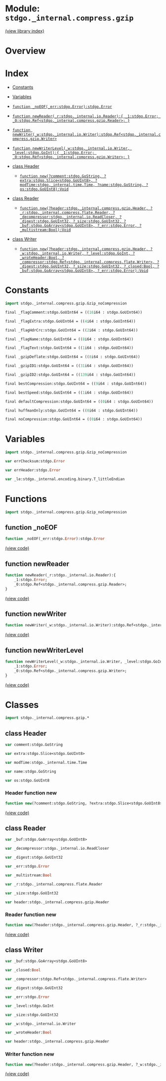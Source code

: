 # Module: `stdgo._internal.compress.gzip`

[(view library index)](../../../stdgo.md)


# Overview


# Index


- [Constants](<#constants>)

- [Variables](<#variables>)

- [`function _noEOF(_err:stdgo.Error):stdgo.Error`](<#function-_noeof>)

- [`function newReader(_r:stdgo._internal.io.Reader):{
	_1:stdgo.Error;
	_0:stdgo.Ref<stdgo._internal.compress.gzip.Reader>;
}`](<#function-newreader>)

- [`function newWriter(_w:stdgo._internal.io.Writer):stdgo.Ref<stdgo._internal.compress.gzip.Writer>`](<#function-newwriter>)

- [`function newWriterLevel(_w:stdgo._internal.io.Writer, _level:stdgo.GoInt):{
	_1:stdgo.Error;
	_0:stdgo.Ref<stdgo._internal.compress.gzip.Writer>;
}`](<#function-newwriterlevel>)

- [class Header](<#class-header>)

  - [`function new(?comment:stdgo.GoString, ?extra:stdgo.Slice<stdgo.GoUInt8>, ?modTime:stdgo._internal.time.Time, ?name:stdgo.GoString, ?os:stdgo.GoUInt8):Void`](<#header-function-new>)

- [class Reader](<#class-reader>)

  - [`function new(?header:stdgo._internal.compress.gzip.Header, ?_r:stdgo._internal.compress.flate.Reader, ?_decompressor:stdgo._internal.io.ReadCloser, ?_digest:stdgo.GoUInt32, ?_size:stdgo.GoUInt32, ?_buf:stdgo.GoArray<stdgo.GoUInt8>, ?_err:stdgo.Error, ?_multistream:Bool):Void`](<#reader-function-new>)

- [class Writer](<#class-writer>)

  - [`function new(?header:stdgo._internal.compress.gzip.Header, ?_w:stdgo._internal.io.Writer, ?_level:stdgo.GoInt, ?_wroteHeader:Bool, ?_compressor:stdgo.Ref<stdgo._internal.compress.flate.Writer>, ?_digest:stdgo.GoUInt32, ?_size:stdgo.GoUInt32, ?_closed:Bool, ?_buf:stdgo.GoArray<stdgo.GoUInt8>, ?_err:stdgo.Error):Void`](<#writer-function-new>)

# Constants


```haxe
import stdgo._internal.compress.gzip.Gzip_noCompression
```


```haxe
final _flagComment:stdgo.GoUInt64 = ((16i64 : stdgo.GoUInt64))
```


```haxe
final _flagExtra:stdgo.GoUInt64 = ((4i64 : stdgo.GoUInt64))
```


```haxe
final _flagHdrCrc:stdgo.GoUInt64 = ((2i64 : stdgo.GoUInt64))
```


```haxe
final _flagName:stdgo.GoUInt64 = ((8i64 : stdgo.GoUInt64))
```


```haxe
final _flagText:stdgo.GoUInt64 = ((1i64 : stdgo.GoUInt64))
```


```haxe
final _gzipDeflate:stdgo.GoUInt64 = ((8i64 : stdgo.GoUInt64))
```


```haxe
final _gzipID1:stdgo.GoUInt64 = ((31i64 : stdgo.GoUInt64))
```


```haxe
final _gzipID2:stdgo.GoUInt64 = ((139i64 : stdgo.GoUInt64))
```


```haxe
final bestCompression:stdgo.GoUInt64 = ((9i64 : stdgo.GoUInt64))
```


```haxe
final bestSpeed:stdgo.GoUInt64 = ((1i64 : stdgo.GoUInt64))
```


```haxe
final defaultCompression:stdgo.GoUInt64 = ((0i64 : stdgo.GoUInt64))
```


```haxe
final huffmanOnly:stdgo.GoUInt64 = ((0i64 : stdgo.GoUInt64))
```


```haxe
final noCompression:stdgo.GoUInt64 = ((0i64 : stdgo.GoUInt64))
```


# Variables


```haxe
import stdgo._internal.compress.gzip.Gzip_noCompression
```


```haxe
var errChecksum:stdgo.Error
```


```haxe
var errHeader:stdgo.Error
```


```haxe
var _le:stdgo._internal.encoding.binary.T_littleEndian
```


# Functions


```haxe
import stdgo._internal.compress.gzip.Gzip_noCompression
```


## function \_noEOF


```haxe
function _noEOF(_err:stdgo.Error):stdgo.Error
```


[\(view code\)](<./Gzip_noCompression.hx#L2>)


## function newReader


```haxe
function newReader(_r:stdgo._internal.io.Reader):{
	_1:stdgo.Error;
	_0:stdgo.Ref<stdgo._internal.compress.gzip.Reader>;
}
```


[\(view code\)](<./Gzip_noCompression.hx#L2>)


## function newWriter


```haxe
function newWriter(_w:stdgo._internal.io.Writer):stdgo.Ref<stdgo._internal.compress.gzip.Writer>
```


[\(view code\)](<./Gzip_noCompression.hx#L2>)


## function newWriterLevel


```haxe
function newWriterLevel(_w:stdgo._internal.io.Writer, _level:stdgo.GoInt):{
	_1:stdgo.Error;
	_0:stdgo.Ref<stdgo._internal.compress.gzip.Writer>;
}
```


[\(view code\)](<./Gzip_noCompression.hx#L2>)


# Classes


```haxe
import stdgo._internal.compress.gzip.*
```


## class Header


```haxe
var comment:stdgo.GoString
```


```haxe
var extra:stdgo.Slice<stdgo.GoUInt8>
```


```haxe
var modTime:stdgo._internal.time.Time
```


```haxe
var name:stdgo.GoString
```


```haxe
var os:stdgo.GoUInt8
```


### Header function new


```haxe
function new(?comment:stdgo.GoString, ?extra:stdgo.Slice<stdgo.GoUInt8>, ?modTime:stdgo._internal.time.Time, ?name:stdgo.GoString, ?os:stdgo.GoUInt8):Void
```


[\(view code\)](<./Gzip_Header.hx#L8>)


## class Reader


```haxe
var _buf:stdgo.GoArray<stdgo.GoUInt8>
```


```haxe
var _decompressor:stdgo._internal.io.ReadCloser
```


```haxe
var _digest:stdgo.GoUInt32
```


```haxe
var _err:stdgo.Error
```


```haxe
var _multistream:Bool
```


```haxe
var _r:stdgo._internal.compress.flate.Reader
```


```haxe
var _size:stdgo.GoUInt32
```


```haxe
var header:stdgo._internal.compress.gzip.Header
```


### Reader function new


```haxe
function new(?header:stdgo._internal.compress.gzip.Header, ?_r:stdgo._internal.compress.flate.Reader, ?_decompressor:stdgo._internal.io.ReadCloser, ?_digest:stdgo.GoUInt32, ?_size:stdgo.GoUInt32, ?_buf:stdgo.GoArray<stdgo.GoUInt8>, ?_err:stdgo.Error, ?_multistream:Bool):Void
```


[\(view code\)](<./Gzip_Reader.hx#L12>)


## class Writer


```haxe
var _buf:stdgo.GoArray<stdgo.GoUInt8>
```


```haxe
var _closed:Bool
```


```haxe
var _compressor:stdgo.Ref<stdgo._internal.compress.flate.Writer>
```


```haxe
var _digest:stdgo.GoUInt32
```


```haxe
var _err:stdgo.Error
```


```haxe
var _level:stdgo.GoInt
```


```haxe
var _size:stdgo.GoUInt32
```


```haxe
var _w:stdgo._internal.io.Writer
```


```haxe
var _wroteHeader:Bool
```


```haxe
var header:stdgo._internal.compress.gzip.Header
```


### Writer function new


```haxe
function new(?header:stdgo._internal.compress.gzip.Header, ?_w:stdgo._internal.io.Writer, ?_level:stdgo.GoInt, ?_wroteHeader:Bool, ?_compressor:stdgo.Ref<stdgo._internal.compress.flate.Writer>, ?_digest:stdgo.GoUInt32, ?_size:stdgo.GoUInt32, ?_closed:Bool, ?_buf:stdgo.GoArray<stdgo.GoUInt8>, ?_err:stdgo.Error):Void
```


[\(view code\)](<./Gzip_Writer.hx#L14>)


